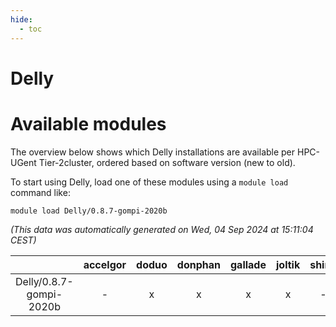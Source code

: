 ```yaml
---
hide:
  - toc
---
```


Delly
=====

# Available modules


The overview below shows which Delly installations are available per HPC-UGent Tier-2cluster, ordered based on software version (new to old).

To start using Delly, load one of these modules using a `module load` command like:

```shell
module load Delly/0.8.7-gompi-2020b
```

*(This data was automatically generated on Wed, 04 Sep 2024 at 15:11:04 CEST)*  

| |accelgor|doduo|donphan|gallade|joltik|shinx|skitty|
| :---: | :---: | :---: | :---: | :---: | :---: | :---: | :---: |
|Delly/0.8.7-gompi-2020b|-|x|x|x|x|-|x|
